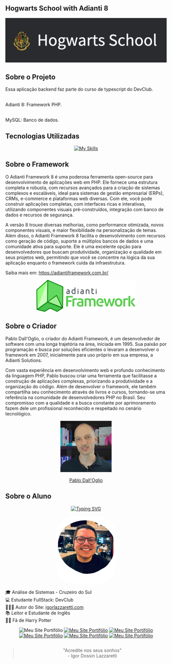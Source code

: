 <!--
    Instruções Iniciais

    Opção SQLite:
      Pelo terminal acesse a pasta app/database
      Crie o banco de dados assim
      $ sqlite3 hogwartsdb.db
      Alimente o banco de dados assim
      $ sqlite3 hogwartsdb.db < hogwartsdb.sql
      Configure o arquivo app/config/hogwartsdb

    Commits:

:european_castle: Hogwarts School with Adianti 8
Update:

 -->

## Hogwarts School with Adianti 8

<div align="center">
   <img width="710"src="./app/images/banner.png">
</div>

## Sobre o Projeto

Essa aplicação backend faz parte do curso de typescript do DevClub.

<br> Adianti 8: Framework PHP.

<br> MySQL: Banco de dados.


## Tecnologias Utilizadas
<div align="center">

[![My Skills](https://skillicons.dev/icons?i=php,postgres,mysql)](https://skillicons.dev)

</div>

## Sobre o Framework

O Adianti Framework 8 é uma poderosa ferramenta open-source para desenvolvimento de aplicações web em PHP. Ele fornece uma estrutura completa e robusta, com recursos avançados para a criação de sistemas complexos e escaláveis,  ideal para sistemas de gestão empresarial (ERPs), CRMs, e-commerce e plataformas web diversas. Com ele, você pode construir aplicações completas, com interfaces ricas e interativas,  utilizando componentes visuais pré-construídos,  integração com banco de dados e recursos de segurança.

A versão 8 trouxe diversas melhorias, como performance otimizada, novos componentes visuais,  e maior flexibilidade na personalização de temas. Além disso, o Adianti Framework 8 facilita o desenvolvimento com recursos como  geração de código,  suporte a múltiplos bancos de dados e uma comunidade ativa para suporte. Ele é uma excelente opção para desenvolvedores que buscam produtividade,  organização e qualidade em seus projetos web,  permitindo que você se concentre na lógica da sua aplicação enquanto o framework cuida da infraestrutura.

Saiba mais em: https://adiantiframework.com.br/


<div align="center">

<img  width="310" src="./app/images/adianti.svg"> </div>

## Sobre o Criador

Pablo Dall'Oglio, o criador do Adianti Framework, é um desenvolvedor de software com uma longa trajetória na área, iniciada em 1995. Sua paixão por programação e  busca por soluções eficientes o levaram a desenvolver o framework em 2007, inicialmente para uso próprio em sua empresa, a Adianti Solutions.

Com vasta experiência em desenvolvimento web e  profundo conhecimento da linguagem PHP, Pablo  buscou criar uma ferramenta que facilitasse a construção de aplicações complexas,  priorizando a produtividade e a organização do código.  Além de desenvolver o framework, ele também compartilha seu conhecimento através de livros e cursos,  tornando-se uma referência na comunidade de desenvolvedores PHP no Brasil.  Seu compromisso com a qualidade e a busca constante por aprimoramento  fazem dele um profissional reconhecido e respeitado no cenário tecnológico.



<div align="center">
<img src="./app/images/pablo.png" width="160"><a href="https://www.linkedin.com/in/pablod" target="_blank"> <p> Pablo Dall'Oglio </p> </a>
</div>



## Sobre o Aluno
<div align="center">

[![Typing SVG](https://readme-typing-svg.herokuapp.com?font=IBM+Plex+Mono&weight=600&size=30&duration=3000&pause=700&color=ED51F7&center=true&vCenter=true&random=false&width=490&height=55&lines=Ol%C3%A1!+%F0%9F%99%8B%E2%80%8D%E2%99%82%EF%B8%8F+Meu+nome+%C3%A9+Igor;Hello!+%F0%9F%91%8B+My+name+is+Igor)](https://git.io/typing-svg)

<img src="./app/images/igor.png" width="190" style="border-radius:60px">

</div>

🎓 Análise de Sistemas - Cruzeiro do Sul <br>
💻 Estudante FullStack: DevClub <br>
👩🏻‍💻 Autor do Site: <a href="https://igorlazzaretti.com/">igorlazzaretti.com</a> <br>
📚 Leitor e Estudante de Inglês <br>
🧙‍♂️ Fã de Harry Potter  <br>

<div align="center" >
<img src="https://img.shields.io/badge/website-000000?style=for-the-badge&logo=About.me&logoColor=white" title="Meu Site Portifólio" alt="Meu Site Portifólio" width="110" height="27"/>
<a href="https://www.linkedin.com/in/igorlazzaretti/"><img src="https://img.shields.io/badge/LinkedIn-0077B5?style=for-the-badge&logo=linkedin&logoColor=white" title="Meu Site Portifólio" alt="Meu Site Portifólio" width="110" height="26"/></a>
<a href="https://www.instagram.com/dev.igorlzzrtt/"><img src="https://img.shields.io/badge/Instagram-E4405F?style=for-the-badge&logo=instagram&logoColor=white" title="Meu Site Portifólio" alt="Meu Site Portifólio" width="110" height="25"/></a>
<a href="https://api.whatsapp.com/send/?phone=5554999489840&text&type=phone_number&app_absent=0"><img src="https://img.shields.io/badge/WhatsApp-25D366?style=for-the-badge&logo=whatsapp&logoColor=white" title="Meu Site Portifólio" alt="Meu Site Portifólio" width="110" height="26"/></a>
<a href="https://www.youtube.com/@idLazzaretti/streams"><img src="https://img.shields.io/badge/YouTube-FF0000?style=for-the-badge&logo=youtube&logoColor=white" title="Meu Site Portifólio" alt="Meu Site Portifólio" width="110" height="26"/></a>
<a href="https://linktr.ee/dev.igorlzzrtt"><img src="https://img.shields.io/badge/linktree-39E09B?style=for-the-badge&logo=linktree&logoColor=white" title="Meu Site Portifólio" alt="Meu Site Portifólio" width="110" height="26"/></a>

</div>


##
<div align="center">

> "Acredite nos seus sonhos" <br> - Igor Dossin Lazzaretti

</div>